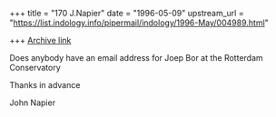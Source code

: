 +++
title = "170 J.Napier"
date = "1996-05-09"
upstream_url = "https://list.indology.info/pipermail/indology/1996-May/004989.html"

+++
[Archive link](https://list.indology.info/pipermail/indology/1996-May/004989.html)

Does anybody have an email address for Joep Bor at the Rotterdam 
Conservatory

Thanks in advance

John Napier




